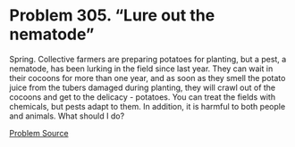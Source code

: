 # Problem 305. “Lure out the nematode”

Spring. Collective farmers are preparing potatoes for planting, but a pest, a nematode, has been lurking in the field since last year. They can wait in their cocoons for more than one year, and as soon as they smell the potato juice from the tubers damaged during planting, they will crawl out of the cocoons and get to the delicacy - potatoes. You can treat the fields with chemicals, but pests adapt to them. In addition, it is harmful to both people and animals. What should I do?

[Problem Source](https://www.trizland.ru/tasks/1803/)